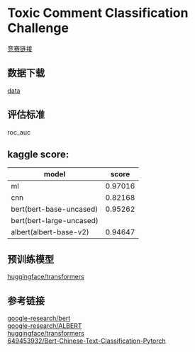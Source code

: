 # Toxic Comment Classification Challenge
[竞赛链接](https://www.kaggle.com/c/jigsaw-toxic-comment-classification-challenge)
## 数据下载
[data](https://www.kaggle.com/c/jigsaw-toxic-comment-classification-challenge/data)
## 评估标准
roc_auc
## kaggle score:
|model|score|
|---|---|
|ml|0.97016|
|cnn|0.82168|
|bert(bert-base-uncased)|0.95262|
|bert(bert-large-uncased)||
|albert(albert-base-v2)|0.94647|

## 预训练模型
[huggingface/transformers](https://github.com/huggingface/transformers)



## 参考链接
[google-research/bert](https://github.com/google-research/bert)  
[google-research/ALBERT](https://github.com/google-research/ALBERT)  
[huggingface/transformers](https://github.com/huggingface/transformers)  
[649453932/Bert-Chinese-Text-Classification-Pytorch](https://github.com/649453932/Bert-Chinese-Text-Classification-Pytorch)  